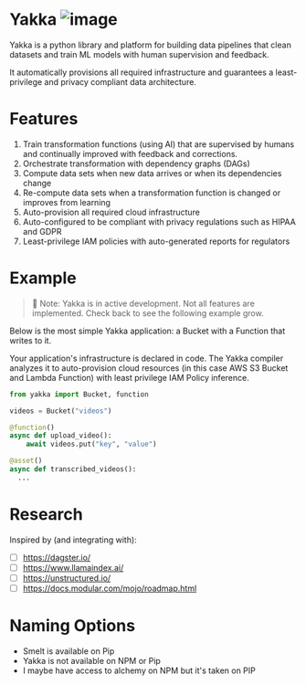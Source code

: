 # Yakka ![image](https://github.com/sam-goodwin/yakka/assets/38672686/d1c3f71b-5602-4a63-b615-59ac0564253c)

Yakka is a python library and platform for building data pipelines that clean datasets and train ML models with human supervision and feedback.

It automatically provisions all required infrastructure and guarantees a least-privilege and privacy compliant data architecture.

# Features

1. Train transformation functions (using AI) that are supervised by humans and continually improved with feedback and corrections.
2. Orchestrate transformation with dependency graphs (DAGs)
3. Compute data sets when new data arrives or when its dependencies change
4. Re-compute data sets when a transformation function is changed or improves from learning
5. Auto-provision all required cloud infrastructure
6. Auto-configured to be compliant with privacy regulations such as HIPAA and GDPR
7. Least-privilege IAM policies with auto-generated reports for regulators

# Example

> 🔧 Note: Yakka is in active development. Not all features are implemented. Check back to see the following example grow.

Below is the most simple Yakka application: a Bucket with a Function that writes to it.

Your application's infrastructure is declared in code. The Yakka compiler analyzes it to auto-provision cloud resources (in this case AWS S3 Bucket and Lambda Function) with least privilege IAM Policy inference.

```py
from yakka import Bucket, function

videos = Bucket("videos")

@function()
async def upload_video():
    await videos.put("key", "value")

@asset()
async def transcribed_videos():
  ...
```

# Research

Inspired by (and integrating with):

- [ ] https://dagster.io/
- [ ] https://www.llamaindex.ai/
- [ ] https://unstructured.io/
- [ ] https://docs.modular.com/mojo/roadmap.html

# Naming Options

- Smelt is available on Pip
- Yakka is not available on NPM or Pip
- I maybe have access to alchemy on NPM but it's taken on PIP
